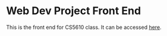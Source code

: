 # Web Dev Project Front End

This is the front end for CS5610 class. It can be accessed [here](https://regal-custard-a7624e.netlify.app/home).
